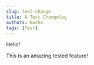 ```yaml
---
slug: test-change
title: A Test Changelog
authors: Nacho
tags: [Test]
---
```



Hello!

This is an amazing tested feature!
